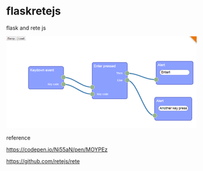 # flaskretejs
flask and rete js 


![screnshot](image.png)

reference 

https://codepen.io/Ni55aN/pen/MOYPEz

https://github.com/retejs/rete
